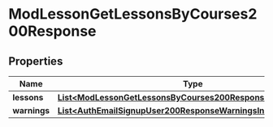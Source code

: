 

# ModLessonGetLessonsByCourses200Response


## Properties

| Name | Type | Description | Notes |
|------------ | ------------- | ------------- | -------------|
|**lessons** | [**List&lt;ModLessonGetLessonsByCourses200ResponseLessonsInner&gt;**](ModLessonGetLessonsByCourses200ResponseLessonsInner.md) |  |  |
|**warnings** | [**List&lt;AuthEmailSignupUser200ResponseWarningsInner&gt;**](AuthEmailSignupUser200ResponseWarningsInner.md) |  |  [optional] |



